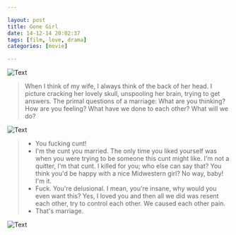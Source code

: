 ```yaml
---

layout: post
title: Gone Girl
date: 14-12-14 20:02:37
tags: [film, love, drama]
categories: [movie]

---
```


![Text]({{site.url}}/assets/blog_img/2014-12-14-gone-girl/Gone.Girl.2014.%5B00_00_42%5D%5B20141214-202224-0%5D.PNG) 

> When I think of my wife, I always think of the back of her head. I picture cracking her lovely skull, unspooling her brain, trying to get answers. The primal questions of a marriage: What are you thinking? How are you feeling? What have we done to each other? What will we do?

![Text]({{site.url}}/assets/blog_img/2014-12-14-gone-girl/Gone.Girl.2014.%5B00_38_32%5D%5B20141214-210042-1%5D.PNG)

> - You fucking cunt!
> - I'm the cunt you married. The only time you liked yourself was when you were trying to be someone this cunt might like. I'm not a quitter, I'm that cunt. I killed for you; who else can say that? You think you'd be happy with a nice Midwestern girl? No way, baby! I'm it.
> - Fuck. You're delusional. I mean, you're insane, why would you even want this? Yes, I loved you and then all we did was resent each other, try to control each other. We caused each other pain.
> - That's marriage.

![Text]({{site.url}}/assets/blog_img/2014-12-14-gone-girl/Gone.Girl.2014.%5B02_10_36%5D%5B20141214-231314-3%5D.PNG)  